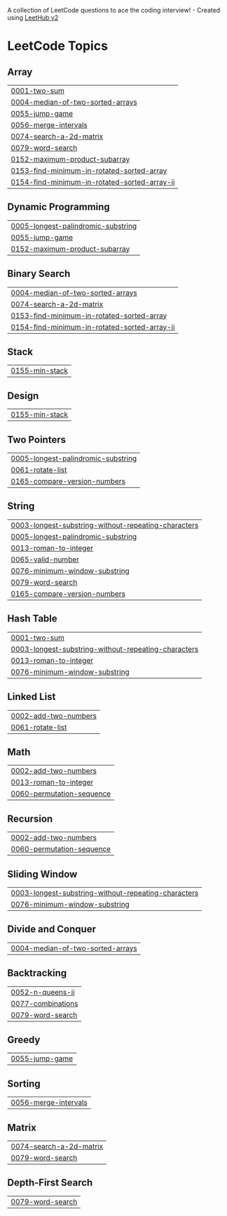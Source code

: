 A collection of LeetCode questions to ace the coding interview! - Created using [LeetHub v2](https://github.com/arunbhardwaj/LeetHub-2.0)
<!---LeetCode Topics Start-->
# LeetCode Topics
## Array
|  |
| ------- |
| [0001-two-sum](https://github.com/Jivesh12345/leetcode_2/tree/master/0001-two-sum) |
| [0004-median-of-two-sorted-arrays](https://github.com/Jivesh12345/leetcode_2/tree/master/0004-median-of-two-sorted-arrays) |
| [0055-jump-game](https://github.com/Jivesh12345/leetcode_2/tree/master/0055-jump-game) |
| [0056-merge-intervals](https://github.com/Jivesh12345/leetcode_2/tree/master/0056-merge-intervals) |
| [0074-search-a-2d-matrix](https://github.com/Jivesh12345/leetcode_2/tree/master/0074-search-a-2d-matrix) |
| [0079-word-search](https://github.com/Jivesh12345/leetcode_2/tree/master/0079-word-search) |
| [0152-maximum-product-subarray](https://github.com/Jivesh12345/leetcode_2/tree/master/0152-maximum-product-subarray) |
| [0153-find-minimum-in-rotated-sorted-array](https://github.com/Jivesh12345/leetcode_2/tree/master/0153-find-minimum-in-rotated-sorted-array) |
| [0154-find-minimum-in-rotated-sorted-array-ii](https://github.com/Jivesh12345/leetcode_2/tree/master/0154-find-minimum-in-rotated-sorted-array-ii) |
## Dynamic Programming
|  |
| ------- |
| [0005-longest-palindromic-substring](https://github.com/Jivesh12345/leetcode_2/tree/master/0005-longest-palindromic-substring) |
| [0055-jump-game](https://github.com/Jivesh12345/leetcode_2/tree/master/0055-jump-game) |
| [0152-maximum-product-subarray](https://github.com/Jivesh12345/leetcode_2/tree/master/0152-maximum-product-subarray) |
## Binary Search
|  |
| ------- |
| [0004-median-of-two-sorted-arrays](https://github.com/Jivesh12345/leetcode_2/tree/master/0004-median-of-two-sorted-arrays) |
| [0074-search-a-2d-matrix](https://github.com/Jivesh12345/leetcode_2/tree/master/0074-search-a-2d-matrix) |
| [0153-find-minimum-in-rotated-sorted-array](https://github.com/Jivesh12345/leetcode_2/tree/master/0153-find-minimum-in-rotated-sorted-array) |
| [0154-find-minimum-in-rotated-sorted-array-ii](https://github.com/Jivesh12345/leetcode_2/tree/master/0154-find-minimum-in-rotated-sorted-array-ii) |
## Stack
|  |
| ------- |
| [0155-min-stack](https://github.com/Jivesh12345/leetcode_2/tree/master/0155-min-stack) |
## Design
|  |
| ------- |
| [0155-min-stack](https://github.com/Jivesh12345/leetcode_2/tree/master/0155-min-stack) |
## Two Pointers
|  |
| ------- |
| [0005-longest-palindromic-substring](https://github.com/Jivesh12345/leetcode_2/tree/master/0005-longest-palindromic-substring) |
| [0061-rotate-list](https://github.com/Jivesh12345/leetcode_2/tree/master/0061-rotate-list) |
| [0165-compare-version-numbers](https://github.com/Jivesh12345/leetcode_2/tree/master/0165-compare-version-numbers) |
## String
|  |
| ------- |
| [0003-longest-substring-without-repeating-characters](https://github.com/Jivesh12345/leetcode_2/tree/master/0003-longest-substring-without-repeating-characters) |
| [0005-longest-palindromic-substring](https://github.com/Jivesh12345/leetcode_2/tree/master/0005-longest-palindromic-substring) |
| [0013-roman-to-integer](https://github.com/Jivesh12345/leetcode_2/tree/master/0013-roman-to-integer) |
| [0065-valid-number](https://github.com/Jivesh12345/leetcode_2/tree/master/0065-valid-number) |
| [0076-minimum-window-substring](https://github.com/Jivesh12345/leetcode_2/tree/master/0076-minimum-window-substring) |
| [0079-word-search](https://github.com/Jivesh12345/leetcode_2/tree/master/0079-word-search) |
| [0165-compare-version-numbers](https://github.com/Jivesh12345/leetcode_2/tree/master/0165-compare-version-numbers) |
## Hash Table
|  |
| ------- |
| [0001-two-sum](https://github.com/Jivesh12345/leetcode_2/tree/master/0001-two-sum) |
| [0003-longest-substring-without-repeating-characters](https://github.com/Jivesh12345/leetcode_2/tree/master/0003-longest-substring-without-repeating-characters) |
| [0013-roman-to-integer](https://github.com/Jivesh12345/leetcode_2/tree/master/0013-roman-to-integer) |
| [0076-minimum-window-substring](https://github.com/Jivesh12345/leetcode_2/tree/master/0076-minimum-window-substring) |
## Linked List
|  |
| ------- |
| [0002-add-two-numbers](https://github.com/Jivesh12345/leetcode_2/tree/master/0002-add-two-numbers) |
| [0061-rotate-list](https://github.com/Jivesh12345/leetcode_2/tree/master/0061-rotate-list) |
## Math
|  |
| ------- |
| [0002-add-two-numbers](https://github.com/Jivesh12345/leetcode_2/tree/master/0002-add-two-numbers) |
| [0013-roman-to-integer](https://github.com/Jivesh12345/leetcode_2/tree/master/0013-roman-to-integer) |
| [0060-permutation-sequence](https://github.com/Jivesh12345/leetcode_2/tree/master/0060-permutation-sequence) |
## Recursion
|  |
| ------- |
| [0002-add-two-numbers](https://github.com/Jivesh12345/leetcode_2/tree/master/0002-add-two-numbers) |
| [0060-permutation-sequence](https://github.com/Jivesh12345/leetcode_2/tree/master/0060-permutation-sequence) |
## Sliding Window
|  |
| ------- |
| [0003-longest-substring-without-repeating-characters](https://github.com/Jivesh12345/leetcode_2/tree/master/0003-longest-substring-without-repeating-characters) |
| [0076-minimum-window-substring](https://github.com/Jivesh12345/leetcode_2/tree/master/0076-minimum-window-substring) |
## Divide and Conquer
|  |
| ------- |
| [0004-median-of-two-sorted-arrays](https://github.com/Jivesh12345/leetcode_2/tree/master/0004-median-of-two-sorted-arrays) |
## Backtracking
|  |
| ------- |
| [0052-n-queens-ii](https://github.com/Jivesh12345/leetcode_2/tree/master/0052-n-queens-ii) |
| [0077-combinations](https://github.com/Jivesh12345/leetcode_2/tree/master/0077-combinations) |
| [0079-word-search](https://github.com/Jivesh12345/leetcode_2/tree/master/0079-word-search) |
## Greedy
|  |
| ------- |
| [0055-jump-game](https://github.com/Jivesh12345/leetcode_2/tree/master/0055-jump-game) |
## Sorting
|  |
| ------- |
| [0056-merge-intervals](https://github.com/Jivesh12345/leetcode_2/tree/master/0056-merge-intervals) |
## Matrix
|  |
| ------- |
| [0074-search-a-2d-matrix](https://github.com/Jivesh12345/leetcode_2/tree/master/0074-search-a-2d-matrix) |
| [0079-word-search](https://github.com/Jivesh12345/leetcode_2/tree/master/0079-word-search) |
## Depth-First Search
|  |
| ------- |
| [0079-word-search](https://github.com/Jivesh12345/leetcode_2/tree/master/0079-word-search) |
<!---LeetCode Topics End-->